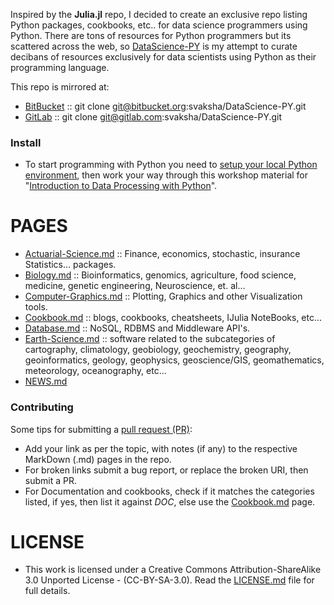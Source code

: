 Inspired by the **Julia.jl** repo, I decided to create an exclusive repo listing Python packages, cookbooks, etc.. for data science programmers using Python. There are tons of resources for Python programmers but its scattered across the web, so [DataScience-PY](http://svaksha.github.io/DataScience-PY) is my attempt to curate decibans of resources exclusively for data scientists using Python as their programming language. 

This repo is mirrored at:
* [BitBucket](https://bitbucket.org/svaksha/DataScience-PY) :: git clone git@bitbucket.org:svaksha/DataScience-PY.git
* [GitLab](https://gitlab.com/svaksha/DataScience-PY) :: git clone git@gitlab.com:svaksha/DataScience-PY.git 

### Install
* To start programming with Python you need to [setup your local Python environment](http://www.datarobot.com/blog/getting-up-and-running-with-python), then work your way through this workshop material for "[Introduction to Data Processing with Python](http://opentechschool.github.io/python-data-intro/)".


# PAGES
* [Actuarial-Science.md](https://github.com/svaksha/DataScience-PY/blob/master/Actuarial-Science.md) :: Finance, economics, stochastic, insurance Statistics... packages.
* [Biology.md](https://github.com/svaksha/DataScience-PY/blob/master/Biology.md) :: Bioinformatics, genomics, agriculture, food science, medicine, genetic engineering, Neuroscience, et. al...
* [Computer-Graphics.md](https://github.com/svaksha/DataScience-PY/blob/master/Computer-Graphics.md) :: Plotting, Graphics and other Visualization tools.
* [Cookbook.md](https://github.com/svaksha/DataScience-PY/blob/master/Cookbook.md) :: blogs, cookbooks, cheatsheets, IJulia NoteBooks, etc...
* [Database.md](https://github.com/svaksha/DataScience-PY/blob/master/Database.md) :: NoSQL, RDBMS and Middleware API's.
* [Earth-Science.md](https://github.com/svaksha/DataScience-PY/blob/master/Earth-Science.md) :: software related to the subcategories of cartography, climatology, geobiology, geochemistry, geography, geoinformatics, geology‎, geophysics‎, geoscience/GIS, geomathematics, meteorology, oceanography, etc...
* [NEWS.md](https://github.com/svaksha/DataScience-PY/blob/master/NEWS.md)

### Contributing
Some tips for submitting a [pull request (PR)](https://github.com/svaksha/DataScience-PY/pulls):
* Add your link as per the topic, with notes (if any) to the respective MarkDown (.md) pages in the repo.
* For broken links submit a bug report, or replace the broken URI, then submit a PR.
* For Documentation and cookbooks, check if it matches the categories listed, if yes, then list it against *DOC*, else use the [Cookbook.md](https://github.com/svaksha/DataScience-PY/blob/master/Cookbook.md) page.


# LICENSE 
* This work is licensed under a Creative Commons Attribution-ShareAlike 3.0 Unported License - (CC-BY-SA-3.0). Read the [LICENSE.md](https://github.com/svaksha/DataScience-PY/blob/master/LICENSE.md) file for full details.
